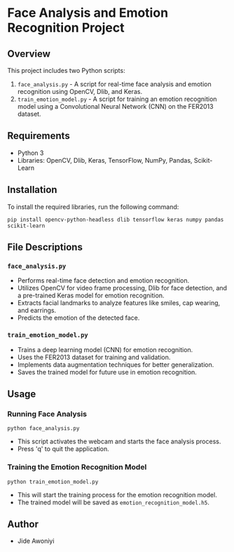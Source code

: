 
# Face Analysis and Emotion Recognition Project

## Overview
This project includes two Python scripts:
1. `face_analysis.py` - A script for real-time face analysis and emotion recognition using OpenCV, Dlib, and Keras.
2. `train_emotion_model.py` - A script for training an emotion recognition model using a Convolutional Neural Network (CNN) on the FER2013 dataset.

## Requirements
- Python 3
- Libraries: OpenCV, Dlib, Keras, TensorFlow, NumPy, Pandas, Scikit-Learn

## Installation
To install the required libraries, run the following command:
```
pip install opencv-python-headless dlib tensorflow keras numpy pandas scikit-learn
```

## File Descriptions

### `face_analysis.py`
- Performs real-time face detection and emotion recognition.
- Utilizes OpenCV for video frame processing, Dlib for face detection, and a pre-trained Keras model for emotion recognition.
- Extracts facial landmarks to analyze features like smiles, cap wearing, and earrings.
- Predicts the emotion of the detected face.

### `train_emotion_model.py`
- Trains a deep learning model (CNN) for emotion recognition.
- Uses the FER2013 dataset for training and validation.
- Implements data augmentation techniques for better generalization.
- Saves the trained model for future use in emotion recognition.

## Usage

### Running Face Analysis
```
python face_analysis.py
```
- This script activates the webcam and starts the face analysis process.
- Press 'q' to quit the application.

### Training the Emotion Recognition Model
```
python train_emotion_model.py
```
- This will start the training process for the emotion recognition model.
- The trained model will be saved as `emotion_recognition_model.h5`.

## Author
- Jide Awoniyi
